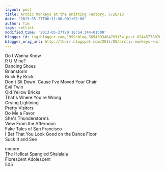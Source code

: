 ```yaml
---
layout: post
title: Arctic Monkeys at the Knitting Factory, 5/26/13
date: '2013-05-27T06:11:00.001+01:00'
author: Tim
tags: setlist
modified_time: '2013-05-27T20:18:54.344+01:00'
blogger_id: tag:blogger.com,1999:blog-8654393464763154.post-8244577807620766526
blogger_orig_url: http://tburr.blogspot.com/2013/05/arctic-monkeys-knitting-factory-boise.html
---
```


Do I Wanna Know  
R U Mine?  
Dancing Shoes  
Brianstorm  
Brick By Brick  
Don't Sit Down 'Cause I've Moved Your Chair  
Evil Twin  
Old Yellow Bricks  
That's Where You're Wrong  
Crying Lightning  
Pretty Visitors  
Do Me a Favor  
She's Thunderstorms  
View From the Afternoon  
Fake Tales of San Francisco  
I Bet That You Look Good on the Dance Floor  
Suck It and See  
  
encore:  
The Hellcat Spangled Shalalala  
Florescent Adolescent  
505

